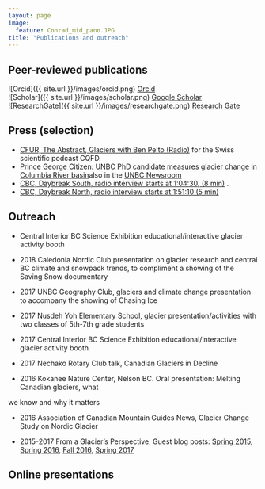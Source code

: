 ```yaml
---
layout: page
image:
  feature: Conrad_mid_pano.JPG
title: "Publications and outreach"
---
```


## Peer-reviewed publications

![Orcid]({{ site.url }}/images/orcid.png) [Orcid](https://orcid.org/0000-0002-3488-3599)   
![Scholar]({{ site.url }}/images/scholar.png) [Google Scholar](https://scholar.google.ca/citations?user=aadGZFMAAAAJ&hl=en&oi=ao)   
![ResearchGate]({{ site.url }}/images/researchgate.png) [Research Gate](https://scholar.google.ca/citations?user=aadGZFMAAAAJ&hl=en&oi=ao)   

## Press (selection)

- [CFUR, The Abstract, Glaciers with Ben Pelto (Radio)](https://anchor.fm/the-abstract/episodes/Episode-1---Glaciers-with-Ben-Pelto-eb8sgd) for the Swiss scientific podcast CQFD.
- [Prince George Citizen: UNBC PhD candidate measures glacier change in Columbia River basin](https://www.princegeorgecitizen.com/news/local-news/unbc-phd-candidate-measures-glacier-change-in-columbia-river-basin-1.23881343)also in the [UNBC Newsroom](https://www.unbc.ca/newsroom/unbc-stories/unbc-phd-candidate-measures-glacier-mass-change-columbia-river-basin) 
- [CBC, Daybreak South, radio interview starts at 1:04:30, (8 min)](https://www.cbc.ca/listen/live-radio/1-110-daybreak-south/clip/15725701-hand-research-150-mile-school-house-project-glacier-study-rutland-petition-wellness-column-kelowna-work-program)  .
- [CBC, Daybreak North, radio interview starts at 1:51:10 (5 min)](https://t.co/rPI2kWgkt0)

## Outreach

- Central Interior BC Science Exhibition educational/interactive glacier activity booth 

- 2018 	Caledonia Nordic Club presentation on glacier research and central BC climate and snowpack trends, to compliment a showing of the Saving Snow documentary 

- 2017 	UNBC Geography Club, glaciers and climate change presentation to accompany the showing of Chasing Ice 

- 2017 	Nusdeh Yoh Elementary School, glacier presentation/activities with two classes of 5th-7th grade students 

- 2017 	Central Interior BC Science Exhibition educational/interactive glacier activity booth 

- 2017 	Nechako Rotary Club talk, Canadian Glaciers in Decline 

- 2016 	Kokanee Nature Center, Nelson BC. Oral presentation: Melting Canadian glaciers, what  

we know and why it matters 

- 2016 	Association of Canadian Mountain Guides News, Glacier Change Study on Nordic Glacier 

- 2015-2017  From a Glacier’s Perspective, Guest blog posts: [Spring 2015](http://blogs.agu.org/fromaglaciersperspective/2015/06/15/kokanee-glacier-spring-2015-assessment-british-columbia/), [Spring 2016](http://blogs.agu.org/fromaglaciersperspective/2016/06/23/canadian-columbia-basin-glacier-spring-2016-field-season-winter-2015-2016-assessment/), [Fall 2016](http://blogs.agu.org/fromaglaciersperspective/2016/12/28/canadian-columbia-basin-glacier-fall-2016-field-season/), [Spring 2017 ](https://blogs.agu.org/fromaglaciersperspective/2017/08/14/canadian-columbia-river-basin-winter-2016-2017-late-rally/)

## Online presentations 

